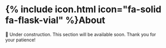 
# {% include icon.html icon="fa-solid fa-flask-vial" %}About

🚧 Under construction. This section will be available soon. Thank you for your patience!